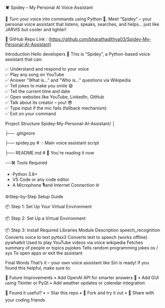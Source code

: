🕷 Spidey – My Personal AI Voice Assistant

🚀 Turn your voice into commands using Python 🐍. Meet “Spidey” – your personal voice assistant that listens, speaks, searches, and helps… just like JARVIS but cooler and lighter!

🔗 GitHub Repo Link : (https://github.com/bharathadithya03/Spidey-My-Personal-AI-Assistant)

Introduction
Hello developers 👨
This is “Spidey”, a Python-based voice assistant that can:

✅ Understand and respond to your voice  
✅ Play any song on YouTube  
✅ Answer "What is..." and "Who is..." questions via Wikipedia  
✅ Tell jokes to make you smile 😄  
✅ Tell the current time and date  
✅ Open websites like YouTube, LinkedIn, GitHub  
✅ Talk about its creator – you! 😎  
✅ Type input if the mic fails (fallback mechanism)  
✅ Exit on your command

Project Structure
Spidey-My-Personal-AI-Assistant/
│

├── .gitignore

├── spidey.py           # 💡 Main voice assistant script

├── README.md      # 📘 You're reading it now


---🛠 Tools Required
- Python 3.8+
- VS Code or any code editor
- A Microphone 🎙and Internet Connection 🌐

⚙Step-by-Step Setup Guide

📦 Step 1: Set Up Your Virtual Environment

📦 Step 2: Set Up a Virtual Environment

📦 Step 3: Install Required Libraries
Module	Description
speech_recognition	Converts voice to text
pyttsx3	Converts text to speech (works offline)
pywhatkit	Used to play YouTube videos via voice
wikipedia	Fetches summary of people or topics
pyjokes	Tells random programming jokes
os / sys	To open apps or exit the assistant


Final Words That’s it – your own voice assistant like Siri is ready! If you found this helpful, make sure to:

🧠 Future Improvements
•	Add OpenAI API for smarter answers 🤖
•	Add GUI using Tkinter or PyQt
•	Add weather updates or calendar integration

📣 Found it useful?
•	⭐ Star this repo
•	🍴 Fork and try it out
•	📩 Share with your coding friends




